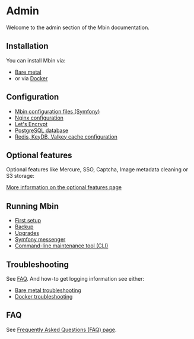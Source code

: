 # Admin

Welcome to the admin section of the Mbin documentation.

## Installation

You can install Mbin via:

- [Bare metal](01-installation/01-bare_metal.md)
- or via [Docker](01-installation/02-docker.md)

## Configuration

- [Mbin configuration files (Symfony)](02-configuration/01-mbin_config_files.md)
- [Nginx configuration](02-configuration/02-nginx.md)
- [Let's Encrypt](02-configuration/03-lets_encrypt.md)
- [PostgreSQL database](02-configuration/04-postgresql.md)
- [Redis, KeyDB, Valkey cache configuration](02-configuration/05-redis.md)

## Optional features

Optional features like Mercure, SSO, Captcha, Image metadata cleaning or S3 storage:

[More information on the optional features page](./03-optional-features/README.md)

## Running Mbin

- [First setup](04-running-mbin/01-first_setup.md)
- [Backup](04-running-mbin/02-backup.md)
- [Upgrades](04-running-mbin/03-upgrades.md)
- [Symfony messenger](04-running-mbin/04-messenger.md)
- [Command-line maintenance tool (CLI)](04-running-mbin/05-cli.md)

## Troubleshooting

See [FAQ](FAQ.md). And how-to get logging information see either:

- [Bare metal troubleshooting](05-troubleshooting/01-bare_metal.md)
- [Docker troubleshooting](05-troubleshooting/02-docker.md)

## FAQ

See [Frequently Asked Questions (FAQ) page](./FAQ.md).
